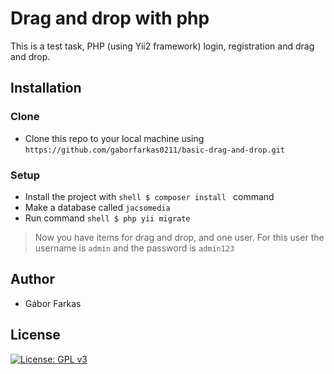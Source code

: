 # Drag and drop with php
This is a test task, PHP (using Yii2 framework) login, registration and drag and drop.

## Installation

### Clone

- Clone this repo to your local machine using `https://github.com/gaborfarkas0211/basic-drag-and-drop.git`

### Setup
- Install the project with ```shell $ composer install ``` command
- Make a database called `jacsomedia`
- Run command ```shell $ php yii migrate ```

> Now you have items for drag and drop, and one user.
> For this user the username is `admin` and the password is `admin123`


## Author
* Gábor Farkas
## License
[![License: GPL v3](https://img.shields.io/badge/License-GPLv3-blue.svg)](https://www.gnu.org/licenses/gpl-3.0)
